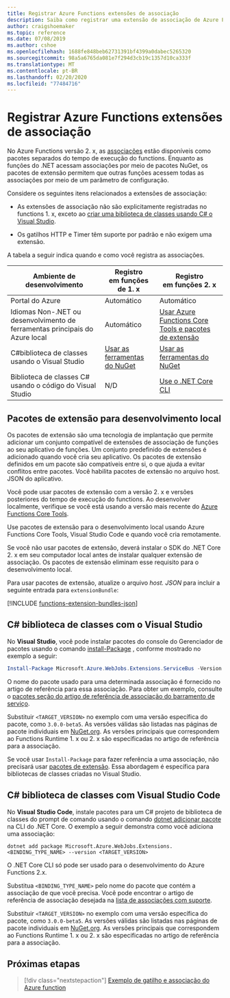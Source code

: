 ```yaml
---
title: Registrar Azure Functions extensões de associação
description: Saiba como registrar uma extensão de associação de Azure Functions com base em seu ambiente.
author: craigshoemaker
ms.topic: reference
ms.date: 07/08/2019
ms.author: cshoe
ms.openlocfilehash: 1688fe848beb62731391bf4399a0dabec5265320
ms.sourcegitcommit: 98a5a6765da081e7f294d3cb19c1357d10ca333f
ms.translationtype: MT
ms.contentlocale: pt-BR
ms.lasthandoff: 02/20/2020
ms.locfileid: "77484716"
---
```

# <a name="register-azure-functions-binding-extensions"></a>Registrar Azure Functions extensões de associação

No Azure Functions versão 2. x, as [associações](./functions-triggers-bindings.md) estão disponíveis como pacotes separados do tempo de execução do functions. Enquanto as funções do .NET acessam associações por meio de pacotes NuGet, os pacotes de extensão permitem que outras funções acessem todas as associações por meio de um parâmetro de configuração.

Considere os seguintes itens relacionados a extensões de associação:

- As extensões de associação não são explicitamente registradas no functions 1. x, exceto ao [criar uma biblioteca de classes usando C# o Visual Studio](#local-csharp).

- Os gatilhos HTTP e Timer têm suporte por padrão e não exigem uma extensão.

A tabela a seguir indica quando e como você registra as associações.

| Ambiente de desenvolvimento |Registro<br/> em funções de 1. x  |Registro<br/> em funções 2. x  |
|-------------------------|------------------------------------|------------------------------------|
|Portal do Azure|Automático|Automático|
|Idiomas Non-.NET ou desenvolvimento de ferramentas principais do Azure local|Automático|[Usar Azure Functions Core Tools e pacotes de extensão](#extension-bundles)|
|C#biblioteca de classes usando o Visual Studio|[Usar as ferramentas do NuGet](#vs)|[Usar as ferramentas do NuGet](#vs)|
|Biblioteca de classes C# usando o código do Visual Studio|N/D|[Use o .NET Core CLI](#vs-code)|

## <a name="extension-bundles"></a>Pacotes de extensão para desenvolvimento local

Os pacotes de extensão são uma tecnologia de implantação que permite adicionar um conjunto compatível de extensões de associação de funções ao seu aplicativo de funções. Um conjunto predefinido de extensões é adicionado quando você cria seu aplicativo. Os pacotes de extensão definidos em um pacote são compatíveis entre si, o que ajuda a evitar conflitos entre pacotes. Você habilita pacotes de extensão no arquivo host. JSON do aplicativo.  

Você pode usar pacotes de extensão com a versão 2. x e versões posteriores do tempo de execução do functions. Ao desenvolver localmente, verifique se você está usando a versão mais recente do [Azure Functions Core Tools](functions-run-local.md#v2).

Use pacotes de extensão para o desenvolvimento local usando Azure Functions Core Tools, Visual Studio Code e quando você cria remotamente.

Se você não usar pacotes de extensão, deverá instalar o SDK do .NET Core 2. x em seu computador local antes de instalar qualquer extensão de associação. Os pacotes de extensão eliminam esse requisito para o desenvolvimento local. 

Para usar pacotes de extensão, atualize o arquivo *host. JSON* para incluir a seguinte entrada para `extensionBundle`:
 
[!INCLUDE [functions-extension-bundles-json](../../includes/functions-extension-bundles-json.md)]

<a name="local-csharp"></a>

## <a name="vs"></a>C\# biblioteca de classes com o Visual Studio

No **Visual Studio**, você pode instalar pacotes do console do Gerenciador de pacotes usando o comando [install-Package](https://docs.microsoft.com/nuget/tools/ps-ref-install-package) , conforme mostrado no exemplo a seguir:

```powershell
Install-Package Microsoft.Azure.WebJobs.Extensions.ServiceBus -Version <TARGET_VERSION>
```

O nome do pacote usado para uma determinada associação é fornecido no artigo de referência para essa associação. Para obter um exemplo, consulte o [pacotes seção do artigo de referência de associação do barramento de serviço](functions-bindings-service-bus.md#functions-1x).

Substituir `<TARGET_VERSION>` no exemplo com uma versão específica do pacote, como `3.0.0-beta5`. As versões válidas são listadas nas páginas de pacote individuais em [NuGet.org](https://nuget.org). As versões principais que correspondem ao Functions Runtime 1. x ou 2. x são especificadas no artigo de referência para a associação.

Se você usar `Install-Package` para fazer referência a uma associação, não precisará usar [pacotes de extensão](#extension-bundles). Essa abordagem é específica para bibliotecas de classes criadas no Visual Studio.

## <a name="vs-code"></a>C# biblioteca de classes com Visual Studio Code

No **Visual Studio Code**, instale pacotes para um C# projeto de biblioteca de classes do prompt de comando usando o comando [dotnet adicionar pacote](https://docs.microsoft.com/dotnet/core/tools/dotnet-add-package) na CLI do .NET Core. O exemplo a seguir demonstra como você adiciona uma associação:

```terminal
dotnet add package Microsoft.Azure.WebJobs.Extensions.<BINDING_TYPE_NAME> --version <TARGET_VERSION>
```

O .NET Core CLI só pode ser usado para o desenvolvimento do Azure Functions 2.x.

Substitua `<BINDING_TYPE_NAME>` pelo nome do pacote que contém a associação de que você precisa. Você pode encontrar o artigo de referência de associação desejada na [lista de associações com suporte](./functions-triggers-bindings.md#supported-bindings).

Substituir `<TARGET_VERSION>` no exemplo com uma versão específica do pacote, como `3.0.0-beta5`. As versões válidas são listadas nas páginas de pacote individuais em [NuGet.org](https://nuget.org). As versões principais que correspondem ao Functions Runtime 1. x ou 2. x são especificadas no artigo de referência para a associação.

## <a name="next-steps"></a>Próximas etapas
> [!div class="nextstepaction"]
> [Exemplo de gatilho e associação do Azure function](./functions-bindings-example.md)
